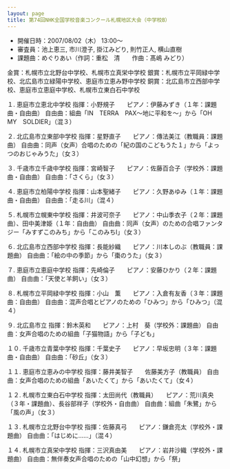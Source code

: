 ```yaml
---
layout: page
title: 第74回NHK全国学校音楽コンクール札幌地区大会（中学校B）
---
```

-   開催日時：2007/08/02（木） 13:00〜
-   審査員：池上恵三, 市川澄子, 掛江みどり, 則竹正人, 横山直樹
-   課題曲：めぐりあい（作詞：重松　清　　作曲：髙嶋 みどり）

金賞：札幌市立北野台中学校、札幌市立真栄中学校
銀賞：札幌市立平岡緑中学校、北広島市立緑陽中学校、恵庭市立恵み野中学校
銅賞：北広島市立西部中学校、恵庭市立恵庭中学校、札幌市立東白石中学校

１. 恵庭市立恵北中学校
指揮：小野規子　　ピアノ：伊藤みずき（１年：課題曲・自由曲）
自由曲：組曲「IN　TERRA　PAX～地に平和を～」から「OH　MY　SOLDIER」（混３）

２. 北広島市立東部中学校
指揮：星野直子　　ピアノ：傳法美江（教職員：課題曲）
自由曲：同声（女声）合唱のための「紀の国のこどもうた１」から「よっつのおじゃみうた」（女３）

３. 千歳市立千歳中学校
指揮：宮崎智子　　ピアノ：佐藤百合子（学校外：課題曲・自由曲）
自由曲：「さくら」（女３）

４. 恵庭市立柏陽中学校
指揮：山本聖緒子　　ピアノ：久野あゆみ（１年：課題曲・自由曲）
自由曲：「走る川」（混４）

５. 札幌市立幌東中学校
指揮：井波可奈子　　ピアノ：中山季衣子（２年：課題曲）、田中美津姫（１年：自由曲）
自由曲：同声（女声）のための合唱ファンタジー「みすずこのみち」から「このみちⅠ」（女３）

６. 北広島市立西部中学校
指揮：長能紗織　　ピアノ：川本しのぶ（教職員：課題曲）
自由曲：「絵の中の季節」から「棗のうた」（女３）

７. 恵庭市立恵庭中学校
指揮：先崎倫子　　ピアノ：安藤ひかり（２年：課題曲）
自由曲：「天使と羊飼い」（女３）

８. 札幌市立平岡緑中学校
指揮：小山　薫　　ピアノ：入倉有友香（３年：課題曲：自由曲）
自由曲：混声合唱とピアノのための「ひみつ」から「ひみつ」（混４）

９. 北広島市立
指揮：鈴木英和　　ピアノ：上村　葵（学校外：課題曲）
自由曲：女声合唱のための組曲「子猫物語」から「子ども」

１０. 千歳市立青葉中学校
指揮：千葉史子　　ピアノ：早坂忠明（３年：課題曲・自由曲）
自由曲：「砂丘」（女３）

１１. 恵庭市立恵みの中学校
指揮：藤井美智子　　佐藤美方子（教職員）
自由曲：女声合唱のための組曲「あいたくて」から「あいたくて」（女４）

１２. 札幌市立東白石中学校
指揮：太田尚代（教職員）　　ピアノ：荒川真央（３年・課題曲）、長谷部祥子（学校外・自由曲）
自由曲：組曲「朱鷺」から「風の声」（女３）

１３. 札幌市立北野台中学校
指揮：佐藤真弓　　ピアノ：鎌倉亮太（学校外・課題曲）
自由曲：「はじめに……」（混４）

１４. 札幌市立真栄中学校
指揮：三沢真由美　　ピアノ：岩井沙織（学校外・課題曲）
自由曲：無伴奏女声合唱のための「山中幻想」から「祭」
